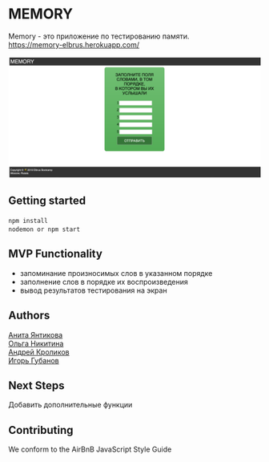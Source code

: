 # MEMORY
Memory - это приложение по тестированию памяти.<br>
https://memory-elbrus.herokuapp.com/

![image_1](image_1.png)

## Getting started
```npm install``` <br>
```nodemon or npm start```

## MVP Functionality
- запоминание произносимых слов в указанном порядке
- заполнение слов в порядке их воспроизведения
- вывод результатов тестирования на экран

## Authors
[Анита Янтикова](https://github.com/AnitaJD)<br>
[Ольга Никитина](https://github.com/Olya-Nik)<br>
[Андрей Кроликов](https://github.com/krolikovAA)<br>
[Игорь Губанов](https://github.com/GubanovIgor)

## Next Steps
Добавить дополнительные функции

## Contributing
We conform to the AirBnB JavaScript Style Guide

